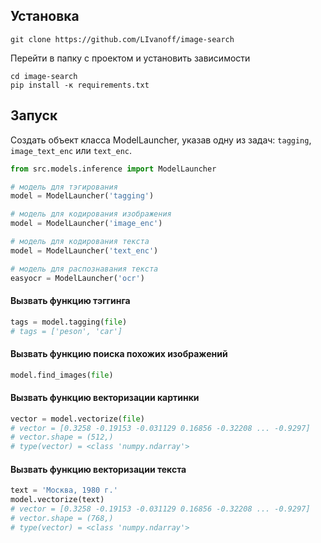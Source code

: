 ## Установка

```shell
git clone https://github.com/LIvanoff/image-search
```

Перейти в папку с проектом и установить зависимости
```shell
cd image-search
pip install -к requirements.txt
```

## Запуск 

Создать объект класса ModelLauncher, указав одну из задач: `tagging`, `image_text_enc` или `text_enc`.
```python
from src.models.inference import ModelLauncher

# модель для тэгирования
model = ModelLauncher('tagging')

# модель для кодирования изображения
model = ModelLauncher('image_enc')

# модель для кодирования текста
model = ModelLauncher('text_enc')

# модель для распознавания текста
easyocr = ModelLauncher('ocr')  
```
#### Вызвать функцию тэггинга
```python
tags = model.tagging(file)
# tags = ['peson', 'car']
```
#### Вызвать функцию поиска похожих изображений
```python
model.find_images(file)
```
#### Вызвать функцию векторизации картинки
```python
vector = model.vectorize(file)
# vector = [0.3258 -0.19153 -0.031129 0.16856 -0.32208 ... -0.9297]
# vector.shape = (512,)
# type(vector) = <class 'numpy.ndarray'>
```
#### Вызвать функцию векторизации текста
```python
text = 'Москва, 1980 г.'
model.vectorize(text)
# vector = [0.3258 -0.19153 -0.031129 0.16856 -0.32208 ... -0.9297]
# vector.shape = (768,)
# type(vector) = <class 'numpy.ndarray'>
```
